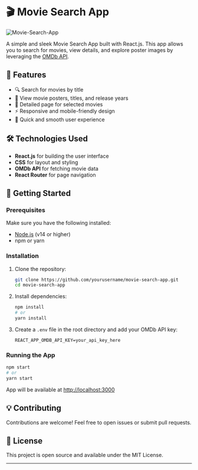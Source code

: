 # 🎬 Movie Search App

![Movie-Search-App](https://github.com/user-attachments/assets/252473c0-2a18-4e45-a06b-d84c60839621)

A simple and sleek Movie Search App built with React.js. This app allows you to search for movies, view details, and explore poster images by leveraging the [OMDb API](https://www.omdbapi.com/).

## 🌟 Features

- 🔍 Search for movies by title
- 🎥 View movie posters, titles, and release years
- 📄 Detailed page for selected movies
- ⚡️ Responsive and mobile-friendly design
- 🚀 Quick and smooth user experience

## 🛠️ Technologies Used

- **React.js** for building the user interface
- **CSS** for layout and styling
- **OMDb API** for fetching movie data
- **React Router** for page navigation

## 🚀 Getting Started

### Prerequisites

Make sure you have the following installed:

- [Node.js](https://nodejs.org/) (v14 or higher)
- npm or yarn

### Installation

1. Clone the repository:
   ```bash
   git clone https://github.com/yourusername/movie-search-app.git
   cd movie-search-app
   ```
2. Install dependencies:
   ```bash
   npm install
   # or
   yarn install
   ```
3. Create a `.env` file in the root directory and add your OMDb API key:
   ```
   REACT_APP_OMDB_API_KEY=your_api_key_here
   ```

### Running the App

```bash
npm start
# or
yarn start
```

App will be available at [http://localhost:3000](http://localhost:3000)

## 💡 Contributing

Contributions are welcome! Feel free to open issues or submit pull requests.

## 📝 License

This project is open source and available under the MIT License.

---



